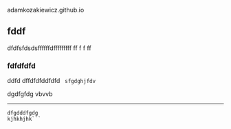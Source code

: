  adamkozakiewicz.github.io
## fddf
dfdfsfdsdsffffffdfffffffff
ff
f
f
ff
### fdfdfdfd

ddfd
dffdfdfddfdfd
` sfgdghjfdv`

dgdfgfdg
vbvvb

---

```dsfvdggf
dfgdddfgdg
kjhkhjhk```
